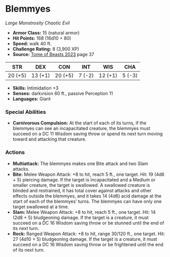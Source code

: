 # Blemmyes

*Large* *Monstrosity* *Chaotic Evil*

- **Armor Class:** 15 (natural armor)
- **Hit Points:** 168 (16d10 + 80)
- **Speed:** walk 40 ft.
- **Challenge Rating:** 8 (3,900 XP)
- **Source:** [Tome of Beasts 2023](https://koboldpress.com/kpstore/product/tome-of-beasts-1-2023-edition/) page 37

| STR | DEX | CON | INT | WIS | CHA |
| --- | --- | --- | --- | --- | --- |
| 20 (+5) | 13 (+1) | 20 (+5) | 7 (-2) | 12 (+1) | 5 (-3) |

- **Skills:** Intimidation +3
- **Senses:** darkvision 60 ft., passive Perception 11
- **Languages:** Giant

### Special Abilities

- **Carnivorous Compulsion:** At the start of each of its turns, if the blemmyes can see an incapacitated creature, the blemmyes must succeed on a DC 11 Wisdom saving throw or spend its next turn moving toward and attacking that creature.

### Actions

- **Multiattack:** The blemmyes makes one Bite attack and two Slam attacks.
- **Bite:** Melee Weapon Attack: +8 to hit, reach 5 ft., one target. Hit: 19 (4d6 + 5) piercing damage. If the target is incapacitated and a Medium or smaller creature, the target is swallowed. A swallowed creature is blinded and restrained, it has total cover against attacks and other effects outside the blemmyes, and it takes 14 (4d6) acid damage at the start of each of the blemmyes’ turns. The blemmyes can have only one target swallowed at a time.
- **Slam:** Melee Weapon Attack: +8 to hit, reach 5 ft., one target. Hit: 14 (2d8 + 5) bludgeoning damage. If the target is a creature, it must succeed on a DC 16 Wisdom saving throw or be stunned until the end of its next turn.
- **Rock:** Ranged Weapon Attack: +8 to hit, range 30/120 ft., one target. Hit: 27 (4d10 + 5) bludgeoning damage. If the target is a creature, it must succeed on a DC 16 Wisdom saving throw or be frightened until the end of its next turn.
